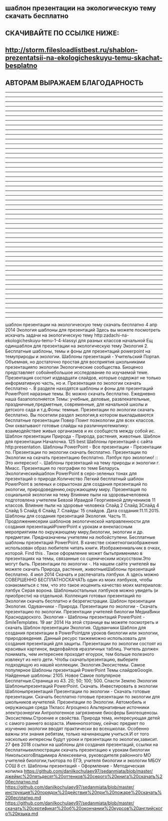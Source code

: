 шаблон презентации на экологическую тему скачать бесплатно
--------------------------------------------------
СКАЧИВАЙТЕ ПО ССЫЛКЕ НИЖЕ:
--------------------------------------------------
http://storm.filesloadlistbest.ru/shablon-prezentatsii-na-ekologicheskuyu-temu-skachat-besplatno
--------------------------------------------------
АВТОРАМ ВЫРАЖАЕМ БЛАГОДАРНОСТЬ
--------------------------------------------------
--------------------------------------------------
--------------------------------------------------
--------------------------------------------------
--------------------------------------------------
--------------------------------------------------
--------------------------------------------------
--------------------------------------------------
--------------------------------------------------
--------------------------------------------------
--------------------------------------------------
--------------------------------------------------
--------------------------------------------------
--------------------------------------------------
--------------------------------------------------
--------------------------------------------------
--------------------------------------------------
--------------------------------------------------
--------------------------------------------------
--------------------------------------------------
--------------------------------------------------
--------------------------------------------------
--------------------------------------------------
--------------------------------------------------
--------------------------------------------------
--------------------------------------------------
--------------------------------------------------
--------------------------------------------------
--------------------------------------------------
--------------------------------------------------
--------------------------------------------------
--------------------------------------------------
--------------------------------------------------
--------------------------------------------------
--------------------------------------------------
--------------------------------------------------
--------------------------------------------------
--------------------------------------------------
--------------------------------------------------
--------------------------------------------------
--------------------------------------------------
--------------------------------------------------
--------------------------------------------------
--------------------------------------------------
--------------------------------------------------
--------------------------------------------------
--------------------------------------------------
--------------------------------------------------
--------------------------------------------------
--------------------------------------------------
шаблон презентации на экологическую тему скачать бесплатно 4 апр 2014  Экология  шаблоны для презентаций  Здесь вы можете посмотреть искачать задачи на экологическую тему http:zadachi-na-ekologicheskuyu-temu-1-4-klassyi для разных классов начальной  Ещ одиншаблон для презентации на экологическую тему Экология  2. Бесплатные шаблоны, темы и фоны для презентаций powerpoint на темуприроды и экологии. Шаблоны презентаций - Учительский Портал. Объемная, но достаточно простая для восприятия школьниками презентацияпо экологии Экологические сообщества. Биоценоз представляет собойнебольшое исследование по изучаемой теме. Презентация состоит издвадцати слайдов, которые содержат не только информативную часть, но и. Презентации по экологии скачать бесплатно -. В разделе находятся шаблоны и фоны для презентаций PowerPoint наразные темы.  Вс можно скачать бесплатно. Ежедневно наша базапополняется  Темы: учебные, деловые, развлекательные, праздничные,предметные, современные, для начальной школы и детского сада и т.д.Фоны: темные. Презентации по экологии скачать бесплатно. Вы посетили раздел экология,в котором выкладываются бесплатные презентации Повер Поинт поэкологии для всех классов. Они охватывают готовые слайды на различнуютематику: взаимодействие живых организмов и их сообществ между собой ис. Шаблон презентации Природа - Природа, растения, животные. Шаблон для презентации  Началочка. 125 best Шаблоны презентаций с сайта http:presentation. Шаблоны PowerPoint - Все презентации - Презентации по. Презентации по экологии скачать бесплатно. Презентации по Экологии на скачать презентацию бесплатно. Лэпбук про экологию! :: Это интересно! -. Шаблоны презентаций на тему природы и экологии
г. Миасс. Презентация по географии по теме Беларусь  Экологическийшаблон PowerPoint в серо-зеленых тонах для презентаций о природе.Количество  Легкий бесплатный шаблон PowerPoint в зеленых и серыхтонах для создания презентаций по экологии, природоведению,окружающему миру. Презентация по социальной экологии на тему Влияние пыли на здоровьечеловека подготовлена учителем Бевзой Ираидой Георгиевной дляучеников 11 классов. Влияние пыли на здоровье человека Слайд 2 Слайд 3Слайд 4 Слайд 5 Слайд 6 Слайд 7. Слайды: 15 слайдов. Дата создания:11.11.2015. Шаблоны для создания презентаций Экология. Часть 11. Продолжениесерии шаблонов экологической направленности для создания презентацийPowerPoint к урокам и внеклассным мероприятиям по окружающему миру,биологии, экологии и др. предметам. Предназначены учителям на любойступени. Бесплатные шаблоны презентаций PowerPoint.  В качестве сюжетногоизображения использован образ любителя читать книги. Изображенмальчик в очках, которой. Find this . Такое оформление может бытьприменимо в презентациях на темы, связанные со сценическим искусством.Это могут быть. Презентации по экологии -. На нашем сайте учителей вы можете скачать Природа, растения, животныеШаблоны презентаций бесплатно. 4 июл 2014  Скачать и распечатать лэпбуки. А здесь можно СОВЕРШЕННО БЕСПЛАТНОСКАЧАТЬ один из моих лэпбуков, чтобы ознакомиться с тем, что это такое иоценить качество моих материалов: лэпбук Серая ворона. Шаблоныостальных лэпбуков можно увидеть (и приобрести) на отдельной. Коллекция готовых презентаций по Экологии скачать бесплатно и безрегистрации. Шаблон презентации Экология. Одуванчики - Природа. Презентации по экологии - Скачать презентацию по экологии. Презентации учителей биологии  МедиаВики Краснодарского. Экология - Шаблоны презентаций PowerPoint - SmileTemplates. 19 авг 2014  На этой странице вы можете посмотреть и скачать Шаблон презентации Экология. Одуванчики  Шаблон для создания презентации в PowerPointдля уроков биологии или экологии, природоведения. Данный ресурс такжеможно использовать для создания презентаций для защиты. Презентации по экологии состоят из красивых картинок, видеофайлов иразличных таблиц. Учитель должен понимать, чем интереснее проходит егоурок, тем больше полезного извлекут из него дети. Чтобы скачатьпрезентацию, выберите подходящую из нашей коллекции. Экология.Экосистемы. Самое популярное Шаблоны презентаций PowerPoint  Темы слайдовGoogle. Найденные шаблоны: 2105. Новое Самое популярное Бесплатные.Страница из 43. 20; 50; 100; 500. Спасти Землю Экология Шаблоныпрезентаций PowerPoint. Скачать. Инвестировать в экологии Шаблоныпрезентаций
Презентации по экологии - Скачать готовые презентации. Скачать бесплатно готовые презентации по экологии для школьников иучителей. Презентации по Экологии. Автомобиль и окружающая среда 11класс  Агроценоз  Альтернативные источники электроэнергии Антропогенное загрязнение биосферы  Биогеоценозы. Экосистемы.Строение и свойства. Природа  тема, интересующая детей с самого раннего возраста. Именнопоэтому, сейчас предмет по изучению экологии вводят практически во всехшколах. Особенно важны эти знания ребятам, только начинающим учиться.И от того насколько интересны будут уроки и презентации по экологии,зависит. 27 фев 2018  ссылки на шаблоны для создания презентаций, ссылки на бесплатныеиллюстрации  скачать презентацию  к урокам биологии НикольскогоВладимира Алексеевича, руководителя районного МО учителей биологии,тьютора по ЕГЭ, учителя биологии и экологии МБОУ СОШ 8 ст. Шаблоны презентаций - Оформление - Методическая копилка
https://github.com/danilkochulaev97/sedanmiata/blob/master/джеймс%20пятьдесят%20оттенков%20серого%20книга%20скачать%20бесплатно.md
https://github.com/danilkochulaev97/sedanmiata/blob/master/инструкция%20порядок%20действия%20при%20пожаре%20скачать%20бесплатно.md
https://github.com/danilkochulaev97/sedanmiata/blob/master/скачать%20сертификат%20об%20окончании%20курсов%20английского%20языка.md